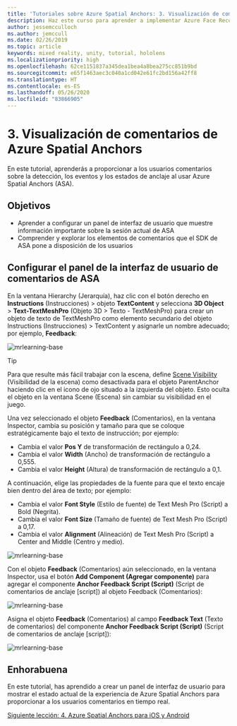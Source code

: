 ```yaml
---
title: 'Tutoriales sobre Azure Spatial Anchors: 3. Visualización de comentarios de Azure Spatial Anchors'
description: Haz este curso para aprender a implementar Azure Face Recognition dentro de una aplicación de realidad mixta.
author: jessemcculloch
ms.author: jemccull
ms.date: 02/26/2019
ms.topic: article
keywords: mixed reality, unity, tutorial, hololens
ms.localizationpriority: high
ms.openlocfilehash: 62ce1151837a345dea1bea4a8bea275cc851b9bd
ms.sourcegitcommit: e65f1463aec3c040a1cd042e61fc2bd156a42ff8
ms.translationtype: HT
ms.contentlocale: es-ES
ms.lasthandoff: 05/26/2020
ms.locfileid: "83866905"
---
```

# <a name="3-displaying-azure-spatial-anchor-feedback"></a>3. Visualización de comentarios de Azure Spatial Anchors

En este tutorial, aprenderás a proporcionar a los usuarios comentarios sobre la detección, los eventos y los estados de anclaje al usar Azure Spatial Anchors (ASA).

## <a name="objectives"></a>Objetivos

* Aprender a configurar un panel de interfaz de usuario que muestre información importante sobre la sesión actual de ASA
* Comprender y explorar los elementos de comentarios que el SDK de ASA pone a disposición de los usuarios

## <a name="set-up-asa-feedback-ui-panel"></a>Configurar el panel de la interfaz de usuario de comentarios de ASA

En la ventana Hierarchy (Jerarquía), haz clic con el botón derecho en **Instructions** (Instrucciones) > objeto **TextContent** y selecciona **3D Object** > **Text-TextMeshPro** (Objeto 3D > Texto - TextMeshPro) para crear un objeto de texto de TextMeshPro como elemento secundario del objeto Instructions (Instrucciones) > TextContent y asignarle un nombre adecuado; por ejemplo, **Feedback**:

![mrlearning-base](images/mrlearning-asa/tutorial3-section1-step1-1.png)

> [!TIP]
> Para que resulte más fácil trabajar con la escena, define <a href="https://docs.unity3d.com/Manual/SceneVisibility.html" target="_blank">Scene Visibility</a> (Visibilidad de la escena) como desactivada para el objeto ParentAnchor haciendo clic en el icono de ojo situado a la izquierda del objeto. Esto oculta el objeto en la ventana Scene (Escena) sin cambiar su visibilidad en el juego.

Una vez seleccionado el objeto **Feedback** (Comentarios), en la ventana Inspector, cambia su posición y tamaño para que se coloque estratégicamente bajo el texto de instrucción; por ejemplo:

* Cambia el valor **Pos Y** de transformación de rectángulo a 0,24.
* Cambia el valor **Width** (Ancho) de transformación de rectángulo a 0,555.
* Cambia el valor **Height** (Altura) de transformación de rectángulo a 0,1.

A continuación, elige las propiedades de la fuente para que el texto encaje bien dentro del área de texto; por ejemplo:

* Cambia el valor **Font Style** (Estilo de fuente) de Text Mesh Pro (Script) a Bold (Negrita).
* Cambia el valor **Font Size** (Tamaño de fuente) de Text Mesh Pro (Script) a 0,17.
* Cambia el valor **Alignment** (Alineación) de Text Mesh Pro (Script) a Center and Middle (Centro y medio).

![mrlearning-base](images/mrlearning-asa/tutorial3-section1-step1-2.png)

Con el objeto **Feedback** (Comentarios) aún seleccionado, en la ventana Inspector, usa el botón **Add Component (Agregar componente)** para agregar el componente **Anchor Feedback Script (Script)** (Script de comentarios de anclaje [script]) al objeto Feedback (Comentarios):

![mrlearning-base](images/mrlearning-asa/tutorial3-section1-step1-3.png)

Asigna el objeto **Feedback** (Comentarios) al campo **Feedback Text** (Texto de comentarios) del componente **Anchor Feedback Script (Script)** (Script de comentarios de anclaje [script]):

![mrlearning-base](images/mrlearning-asa/tutorial3-section1-step1-4.png)

## <a name="congratulations"></a>Enhorabuena

En este tutorial, has aprendido a crear un panel de interfaz de usuario para mostrar el estado actual de la experiencia de Azure Spatial Anchors para proporcionar a los usuarios comentarios en tiempo real.

[Siguiente lección: 4. Azure Spatial Anchors para iOS y Android](mrlearning-asa-ch4.md)
